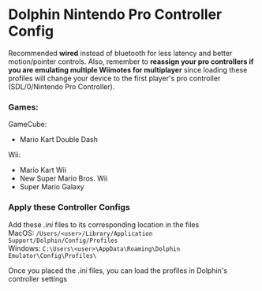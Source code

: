 # Dolphin Nintendo Pro Controller Config

Recommended **wired** instead of bluetooth for less latency and better motion/pointer controls. Also, remember to **reassign your pro controllers if you are emulating multiple Wiimotes for multiplayer** since loading these profiles will change your device to the first player's pro controller (SDL/0/Nintendo Pro Controller).

### Games: 

GameCube: 
- Mario Kart Double Dash

Wii: 
- Mario Kart Wii
- New Super Mario Bros. Wii
- Super Mario Galaxy

### Apply these Controller Configs

Add these *.ini* files to its corresponding location in the files \
MacOS: `/Users/<user>/Library/Application Support/Dolphin/Config/Profiles` \
Windows: `C:\Users\<user>\AppData\Roaming\Dolphin Emulator\Config\Profiles\`

Once you placed the *.ini* files, you can load the profiles in Dolphin's controller settings
